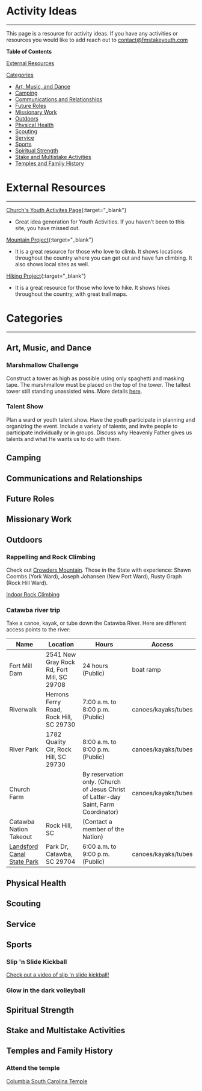 # Activity Ideas
---

This page is a resource for activity ideas. If you have any activities or resources you would like to add reach out to [contact@fmstakeyouth.com](mailto:contact@fmstakeyouth.com)

**Table of Contents**

[External Resources](#external-resources)

[Categories](#categories)
* [Art, Music, and Dance](#art-music-and-dance)
* [Camping](#camping)
* [Communications and Relationships](#communications-and-relationships)
* [Future Roles](#future-roles)
* [Missionary Work](#missionary-work)
* [Outdoors](#outdoors)
* [Physical Health](#physical-health)
* [Scouting](#scouting)
* [Service](#service)
* [Sports](#sports)
* [Spiritual Strength](#spiritual-strength)
* [Stake and Multistake Activities](#stake-and-multistake-activities)
* [Temples and Family History](#temples-and-family-history)


# External Resources
---

[Church's Youth Activites Page](https://www.lds.org/youth/activities?lang=eng){:target="_blank"}
- Great idea generation for Youth Activities.  If you haven’t been to this site, you have missed out.

[Mountain Project](https://www.mountainproject.com/){:target="_blank"}
 - It is a great resource for those who love to climb.  It shows locations throughout the country where you can get out and have fun climbing.  It also shows local sites as well.

[Hiking Project](https://www.hikingproject.com/){:target="_blank"}
 - It is a great resource for those who love to hike.  It shows hikes throughout the country, with great trail maps.

# Categories
---

## Art, Music, and Dance

### Marshmallow Challenge
Construct a tower as high as possible using only spaghetti and masking tape. The marshmallow must be placed on the top of the tower. The tallest tower still standing unassisted wins. More details [here](/assets/The%20Marshmallow%20Challenge%20Instructions.pdf).

### Talent Show
Plan a ward or youth talent show. Have the youth participate in planning and organizing the event. Include a variety of talents, and invite people to participate individually or in groups. Discuss why Heavenly Father gives us talents and what He wants us to do with them.

## Camping

## Communications and Relationships

## Future Roles

## Missionary Work

## Outdoors

### Rappelling and Rock Climbing

Check out [Crowders Mountain](https://www.ncparks.gov/crowders-mountain-state-park). Those in the State with experience:  Shawn Coombs (York Ward), Joseph Johansen (New Port Ward), Rusty Graph (Rock Hill Ward).

[Indoor Rock Climbing](https://www.innerpeaks.com/)

### Catawba river trip
Take a canoe, kayak, or tube down the Catawba River. Here are different access points to the river:

| Name | Location | Hours | Access |
|-------|---------|--------|---|
| Fort Mill Dam |2541 New Gray Rock Rd, Fort Mill, SC 29708|24 hours (Public)| boat ramp |
| Riverwalk | Herrons Ferry Road, Rock Hill, SC 29730 | 7:00 a.m. to 8:00 p.m. (Public)|canoes/kayaks/tubes|
| River Park | 1782 Quality Cir, Rock Hill, SC 29730 | 8:00 a.m. to 8:00 p.m. (Public) | canoes/kayaks/tubes
| Church Farm | | By reservation only. (Church of Jesus Christ of Latter-day Saint, Farm Coordinator)| canoes/kayaks/tubes|
| Catawba Nation Takeout | Rock Hill, SC | (Contact a member of the Nation)||
|[Landsford Canal State Park](https://southcarolinaparks.com/landsford-canal) | Park Dr, Catawba, SC 29704 | 6:00 a.m. to 9:00 p.m. (Public) | canoes/kayaks/tubes  

## Physical Health

## Scouting

## Service

## Sports

### Slip 'n Slide Kickball

[Check out a video of slip 'n slide kickball!](https://www.youtube.com/watch?v=sQUZDRN-UNU)

### Glow in the dark volleyball

## Spiritual Strength

## Stake and Multistake Activities

## Temples and Family History

### Attend the temple
[Columbia South Carolina Temple](https://www.lds.org/temples/details/columbia-south-carolina-temple?lang=eng)
